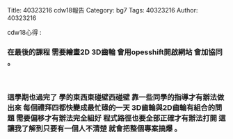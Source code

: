 Title: 40323216 cdw18報告
Category: bg7
Tags: 40323216
Author: 40323216

cdw18心得 :  
<!-- PELICAN_END_SUMMARY -->
<h3>在最後的課程 需要繪畫2D 3D齒輪 會用opesshift開啟網站 會加協同 。</h3>
<br/>
<h3>這學期也過完了 學的東西東碰壁西碰壁 靠一些同學的指導才有辦法做出來 每個禮拜四都快變成最忙碌的一天 3D齒輪與2D齒輪有組合的問題 需要偏移才有辦法完全組好 程式路徑也要全部正確才有辦法打開 這讓我了解到只要有一個人不清楚 就會把整個專案搞爆 。</h3>
<br/>